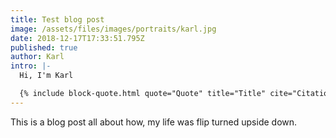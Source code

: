 ```yaml
---
title: Test blog post
image: /assets/files/images/portraits/karl.jpg
date: 2018-12-17T17:33:51.795Z
published: true
author: Karl
intro: |-
  Hi, I'm Karl

  {% include block-quote.html quote="Quote" title="Title" cite="Citation" %}
---
```

This is a blog post all about how, my life was flip turned upside down.
